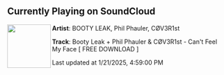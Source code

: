 ## Currently Playing on SoundCloud

[<img align="left" width="100" src="https://i1.sndcdn.com/artworks-Akrk7hYW00FqwlsP-yxfaFQ-t500x500.jpg">](https://soundcloud.com/bo0tyleak/cfmf)

**Artist**: BOOTY LEAK, Phil Phauler, CØV3R1st 

**Track**: Booty Leak + Phil Phauler & CØV3R1st - Can't Feel My Face [ FREE DOWNLOAD ]

Last updated at 1/21/2025, 4:59:00 PM
